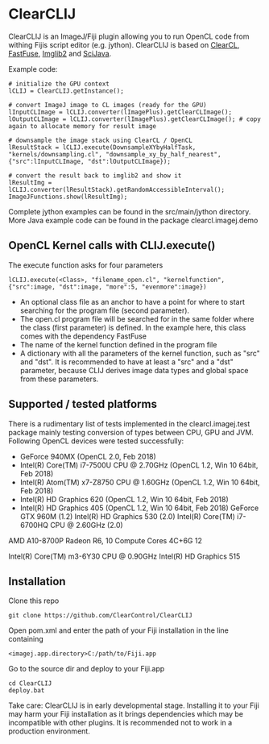 # ClearCLIJ

ClearCLIJ is an ImageJ/Fiji plugin allowing you to run OpenCL code from withing Fijis script editor (e.g. jython). ClearCLIJ is based on [ClearCL](http://github.com/ClearVolume/ClearCL), [FastFuse](https://github.com/ClearControl/FastFuse), [Imglib2](https://github.com/imglib) and [SciJava](https://github.com/SciJava).

Example code:

```
# initialize the GPU context
lCLIJ = ClearCLIJ.getInstance();

# convert ImageJ image to CL images (ready for the GPU)
lInputCLImage = lCLIJ.converter(lImagePlus).getClearCLImage();
lOutputCLImage = lCLIJ.converter(lImagePlus).getClearCLImage(); # copy again to allocate memory for result image

# downsample the image stack using ClearCL / OpenCL
lResultStack = lCLIJ.execute(DownsampleXYbyHalfTask, "kernels/downsampling.cl", "downsample_xy_by_half_nearest", {"src":lInputCLImage, "dst":lOutputCLImage});

# convert the result back to imglib2 and show it
lResultImg = lCLIJ.converter(lResultStack).getRandomAccessibleInterval();
ImageJFunctions.show(lResultImg);
```
Complete jython examples can be found in the src/main/jython directory. More Java example code can be found in the package clearcl.imagej.demo

## OpenCL Kernel calls with CLIJ.execute()
The execute function asks for four parameters
```
lCLIJ.execute(<Class>, "filename_open.cl", "kernelfunction", {"src":image, "dst":image, "more":5, "evenmore":image})
```
* An optional class file as an anchor to have a point for where to start
  searching for the program file (second parameter).
* The open.cl program file will be searched for in the same folder where the
  class (first parameter) is defined. In the example here, this class
  comes with the dependency FastFuse
* The name of the kernel function defined in the program file
* A dictionary with all the parameters of the kernel function, such as
  "src" and "dst". It is recommended to have at least a "src" and a "dst"
  parameter, because CLIJ derives image data types and global space from
  these parameters.

## Supported / tested platforms
There is a rudimentary list of tests implemented in the clearcl.imagej.test package mainly testing conversion of types between CPU, GPU and JVM. Following OpenCL devices were tested successfully:
* GeForce 940MX (OpenCL 2.0, Feb 2018)
* Intel(R) Core(TM) i7-7500U CPU @ 2.70GHz (OpenCL 1.2, Win 10 64bit, Feb 2018)
* Intel(R) Atom(TM) x7-Z8750  CPU @ 1.60GHz (OpenCL 1.2, Win 10 64bit, Feb 2018)
* Intel(R) HD Graphics 620 (OpenCL 1.2, Win 10 64bit, Feb 2018)
* Intel(R) HD Graphics 405 (OpenCL 1.2, Win 10 64bit, Feb 2018)
GeForce GTX 960M (1.2)
Intel(R) HD Graphics 530 (2.0)
Intel(R) Core(TM) i7-6700HQ CPU @ 2.60GHz (2.0)

AMD A10-8700P Radeon R6, 10 Compute Cores 4C+6G 12

 Intel(R) Core(TM) m3-6Y30 CPU @ 0.90GHz
 Intel(R) HD Graphics 515

## Installation

Clone this repo
```
git clone https://github.com/ClearControl/ClearCLIJ
```

Open pom.xml and enter the path of your Fiji installation in the line containing

```
<imagej.app.directory>C:/path/to/Fiji.app
```

Go to the source dir and deploy to your Fiji.app

```
cd ClearCLIJ
deploy.bat
```

Take care: ClearCLIJ is in early developmental stage. Installing it to your Fiji may harm your Fiji installation as it brings dependencies which may be incompatible with other plugins. It is recommended not to work in a production environment.
